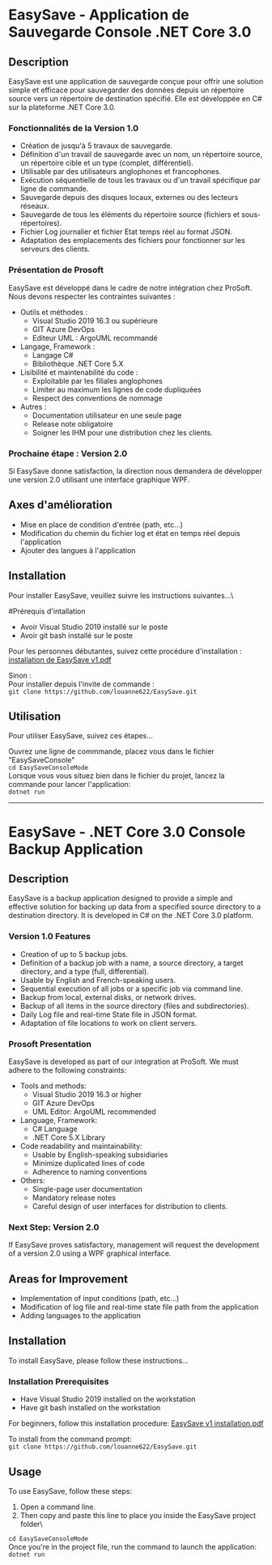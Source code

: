 # EasySave - Application de Sauvegarde Console .NET Core 3.0

## Description
EasySave est une application de sauvegarde conçue pour offrir une solution simple et efficace pour sauvegarder des données depuis un répertoire source vers un répertoire de destination spécifié. Elle est développée en C# sur la plateforme .NET Core 3.0.

### Fonctionnalités de la Version 1.0

- Création de jusqu'à 5 travaux de sauvegarde.
- Définition d'un travail de sauvegarde avec un nom, un répertoire source, un répertoire cible et un type (complet, différentiel).
- Utilisable par des utilisateurs anglophones et francophones.
- Exécution séquentielle de tous les travaux ou d'un travail spécifique par ligne de commande.
- Sauvegarde depuis des disques locaux, externes ou des lecteurs réseaux.
- Sauvegarde de tous les éléments du répertoire source (fichiers et sous-répertoires).
- Fichier Log journalier et fichier Etat temps réel au format JSON.
- Adaptation des emplacements des fichiers pour fonctionner sur les serveurs des clients.

### Présentation de Prosoft

EasySave est développé dans le cadre de notre intégration chez ProSoft. Nous devons respecter les contraintes suivantes :

- Outils et méthodes :
  - Visual Studio 2019 16.3 ou supérieure
  - GIT Azure DevOps
  - Editeur UML : ArgoUML recommandé
- Langage, Framework :
  - Langage C#
  - Bibliothèque .NET Core 5.X
- Lisibilité et maintenabilité du code :
  - Exploitable par les filiales anglophones
  - Limiter au maximum les lignes de code dupliquées
  - Respect des conventions de nommage
- Autres :
  - Documentation utilisateur en une seule page
  - Release note obligatoire
  - Soigner les IHM pour une distribution chez les clients.

### Prochaine étape : Version 2.0

Si EasySave donne satisfaction, la direction nous demandera de développer une version 2.0 utilisant une interface graphique WPF.

## Axes d'amélioration

- Mise en place de condition d'entrée (path, etc...)
- Modification du chemin du fichier log et état en temps réel depuis l'application
- Ajouter des langues à l'application

## Installation

Pour installer EasySave, veuillez suivre les instructions suivantes...\

#Prérequis d'intallation
- Avoir Visual Studio 2019 installé sur le poste
- Avoir git bash installé sur le poste

Pour les personnes débutantes, suivez cette procédure d'installation :
[installation de EasySave v1.pdf](https://github.com/louanne622/EasySave/files/14223357/installation.de.EasySave.v1.pdf)


Sinon :\
Pour installer depuis l'invite de commande :\
```git clone https://github.com/louanne622/EasySave.git```  

## Utilisation

Pour utiliser EasySave, suivez ces étapes...

Ouvrez une ligne de commmande, placez vous dans le fichier "EasySaveConsole"\
```cd EasySaveConsoleMode```\
Lorsque vous vous situez bien dans le fichier du projet, lancez la commande pour lancer l'application:\
```dotnet run```

----------------------------------------------------------------------------------------------

# EasySave - .NET Core 3.0 Console Backup Application

## Description
EasySave is a backup application designed to provide a simple and effective solution for backing up data from a specified source directory to a destination directory. It is developed in C# on the .NET Core 3.0 platform.

### Version 1.0 Features

- Creation of up to 5 backup jobs.
- Definition of a backup job with a name, a source directory, a target directory, and a type (full, differential).
- Usable by English and French-speaking users.
- Sequential execution of all jobs or a specific job via command line.
- Backup from local, external disks, or network drives.
- Backup of all items in the source directory (files and subdirectories).
- Daily Log file and real-time State file in JSON format.
- Adaptation of file locations to work on client servers.

### Prosoft Presentation

EasySave is developed as part of our integration at ProSoft. We must adhere to the following constraints:

- Tools and methods:
  - Visual Studio 2019 16.3 or higher
  - GIT Azure DevOps
  - UML Editor: ArgoUML recommended
- Language, Framework:
  - C# Language
  - .NET Core 5.X Library
- Code readability and maintainability:
  - Usable by English-speaking subsidiaries
  - Minimize duplicated lines of code
  - Adherence to naming conventions
- Others:
  - Single-page user documentation
  - Mandatory release notes
  - Careful design of user interfaces for distribution to clients.

### Next Step: Version 2.0

If EasySave proves satisfactory, management will request the development of a version 2.0 using a WPF graphical interface.

## Areas for Improvement

- Implementation of input conditions (path, etc...)
- Modification of log file and real-time state file path from the application
- Adding languages to the application

## Installation

To install EasySave, please follow these instructions...

### Installation Prerequisites
- Have Visual Studio 2019 installed on the workstation
- Have git bash installed on the workstation

For beginners, follow this installation procedure:
[EasySave v1 installation.pdf](https://github.com/louanne622/EasySave/files/14223357/installation.de.EasySave.v1.pdf)

To install from the command prompt:\
```git clone https://github.com/louanne622/EasySave.git```  

## Usage

To use EasySave, follow these steps:

1. Open a command line.
2. Then copy and paste this line to place you inside the EasySave project folder\

```cd EasySaveConsoleMode```\
Once you're in the project file, run the command to launch the application:\
```dotnet run```



